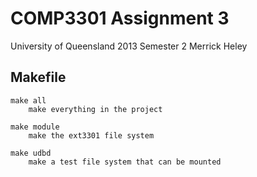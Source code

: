 COMP3301 Assignment 3
=======

University of Queensland 2013 Semester 2 
Merrick Heley

## Makefile ##
    make all
		make everything in the project
	
	make module
		make the ext3301 file system
		
	make udbd
		make a test file system that can be mounted